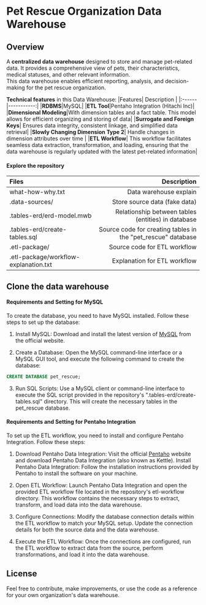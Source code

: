# Pet Rescue Organization Data Warehouse

## Overview
A **centralized data warehouse** designed to store and manage pet-related data. It provides a comprehensive view of pets, their characteristics, medical statuses, and other relevant information. \
This data warehouse enables efficient reporting, analysis, and decision-making for the pet rescue organization.

**Technical features** in this Data Warehouse:
|Features| Description |
|:------|-----------:|
|**RDBMS**|MySQL|
|**ETL Tool**|Pentaho Integration (Hitachi Inc)|
|**Dimensional Modeling**|With dimension tables and a fact table. This model allows for efficient organizing and storing of data|
|**Surrogate and Foreign Keys**| Ensures data integrity, consistent linkage, and simplified data retrieval|
|**Slowly Changing Dimension Type 2**| Handle changes in dimension attributes over time |
|**ETL Workflow**| This workflow facilitates seamless data extraction, transformation, and loading, ensuring that the data warehouse is regularly updated with the latest pet-related information|

#### Explore the repository 
|Files| Description |
|:------|-----------:|
|what-how-why.txt|Data warehouse explain|
|.data-sources/|Store source data (fake data) |
|.tables-erd/erd-model.mwb|Relationship between tables (entities) in database|
|.tables-erd/create-tables.sql|Source code for creating tables in the "pet_rescue" database|
|.etl-package/|Source code for ETL workflow|
|.etl-package/workflow-explanation.txt|Explanation for ETL workflow|


## Clone the data warehouse

#### Requirements and Setting for MySQL
To create the database, you need to have MySQL installed. Follow these steps to set up the database:

1. Install MySQL: Download and install the latest version of [MySQL](https://www.mysql.com/downloads/) from the official website.

2. Create a Database: Open the MySQL command-line interface or a MySQL GUI tool, and execute the following command to create the database:
```sql
CREATE DATABASE pet_rescue;
```
3. Run SQL Scripts: Use a MySQL client or command-line interface to execute the SQL script provided in the repository's ".tables-erd/create-tables.sql" directory. This will create the necessary tables in the pet_rescue database.

#### Requirements and Setting for Pentaho Integration
To set up the ETL workflow, you need to install and configure Pentaho Integration. Follow these steps:

1. Download Pentaho Data Integration: Visit the official [Pentaho](https://www.hitachivantara.com/en-us/products/data-management-analytics/data-integration.html) website and download Pentaho Data Integration (also known as Kettle).
Install Pentaho Data Integration: Follow the installation instructions provided by Pentaho to install the software on your machine.

2. Open ETL Workflow: Launch Pentaho Data Integration and open the provided ETL workflow file located in the repository's etl-workflow directory. This workflow contains the necessary steps to extract, transform, and load data into the data warehouse.

3. Configure Connections: Modify the database connection details within the ETL workflow to match your MySQL setup. Update the connection details for both the source data and the data warehouse.

4. Execute the ETL Workflow: Once the connections are configured, run the ETL workflow to extract data from the source, perform transformations, and load it into the data warehouse.

## License

Feel free to contribute, make improvements, or use the code as a reference for your own organization's data warehouse.
